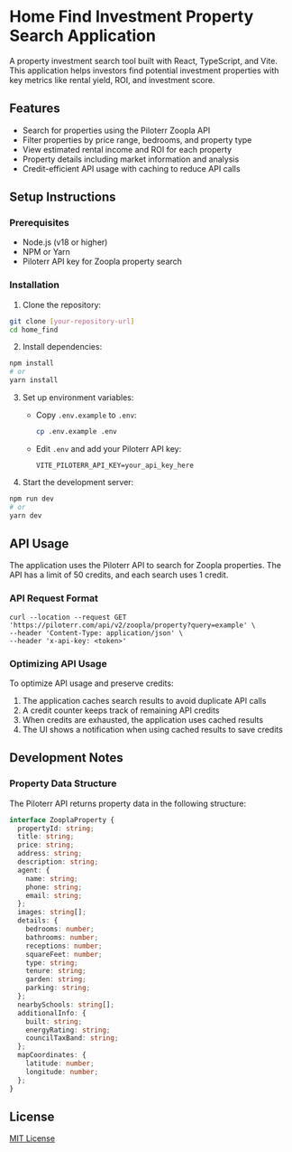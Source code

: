 # Home Find Investment Property Search Application

A property investment search tool built with React, TypeScript, and Vite. This application helps investors find potential investment properties with key metrics like rental yield, ROI, and investment score.

## Features

- Search for properties using the Piloterr Zoopla API
- Filter properties by price range, bedrooms, and property type
- View estimated rental income and ROI for each property
- Property details including market information and analysis
- Credit-efficient API usage with caching to reduce API calls

## Setup Instructions

### Prerequisites

- Node.js (v18 or higher)
- NPM or Yarn
- Piloterr API key for Zoopla property search

### Installation

1. Clone the repository:
```bash
git clone [your-repository-url]
cd home_find
```

2. Install dependencies:
```bash
npm install
# or
yarn install
```

3. Set up environment variables:
   - Copy `.env.example` to `.env`:
     ```bash
     cp .env.example .env
     ```
   - Edit `.env` and add your Piloterr API key:
     ```
     VITE_PILOTERR_API_KEY=your_api_key_here
     ```

4. Start the development server:
```bash
npm run dev
# or
yarn dev
```

## API Usage

The application uses the Piloterr API to search for Zoopla properties. The API has a limit of 50 credits, and each search uses 1 credit.

### API Request Format

```
curl --location --request GET 'https://piloterr.com/api/v2/zoopla/property?query=example' \
--header 'Content-Type: application/json' \
--header 'x-api-key: <token>'
```

### Optimizing API Usage

To optimize API usage and preserve credits:

1. The application caches search results to avoid duplicate API calls
2. A credit counter keeps track of remaining API credits
3. When credits are exhausted, the application uses cached results
4. The UI shows a notification when using cached results to save credits

## Development Notes

### Property Data Structure

The Piloterr API returns property data in the following structure:

```typescript
interface ZooplaProperty {
  propertyId: string;
  title: string;
  price: string;
  address: string;
  description: string;
  agent: {
    name: string;
    phone: string;
    email: string;
  };
  images: string[];
  details: {
    bedrooms: number;
    bathrooms: number;
    receptions: number;
    squareFeet: number;
    type: string;
    tenure: string;
    garden: string;
    parking: string;
  };
  nearbySchools: string[];
  additionalInfo: {
    built: string;
    energyRating: string;
    councilTaxBand: string;
  };
  mapCoordinates: {
    latitude: number;
    longitude: number;
  };
}
```

## License

[MIT License](LICENSE)
